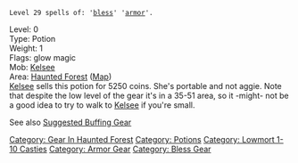 `Level 29 spells of: '`[`bless`](Bless.md "wikilink")`' '`[`armor`](Armor_(spell).md "wikilink")`'.`

Level: 0  
Type: Potion  
Weight: 1  
Flags: glow magic  
Mob: [Kelsee](Kelsee "wikilink")  
Area: [Haunted Forest](:Category:_Haunted_Forest.md "wikilink")
([Map](Haunted_Forest_Map.md "wikilink"))  
[Kelsee](Kelsee "wikilink") sells this potion for 5250 coins. She's
portable and not aggie. Note that despite the low level of the gear it's
in a 35-51 area, so it -might- not be a good idea to try to walk to
[Kelsee](Kelsee "wikilink") if you're small.

See also [Suggested Buffing
Gear](Suggested_Spellcasting_Gear#Suggested_Buffing_Gear.md "wikilink")

[Category: Gear In Haunted
Forest](Category:_Gear_In_Haunted_Forest "wikilink") [Category:
Potions](Category:_Potions "wikilink") [Category: Lowmort 1-10
Casties](Category:_Lowmort_1-10_Casties "wikilink") [Category: Armor
Gear](Category:_Armor_Gear "wikilink") [Category: Bless
Gear](Category:_Bless_Gear "wikilink")
